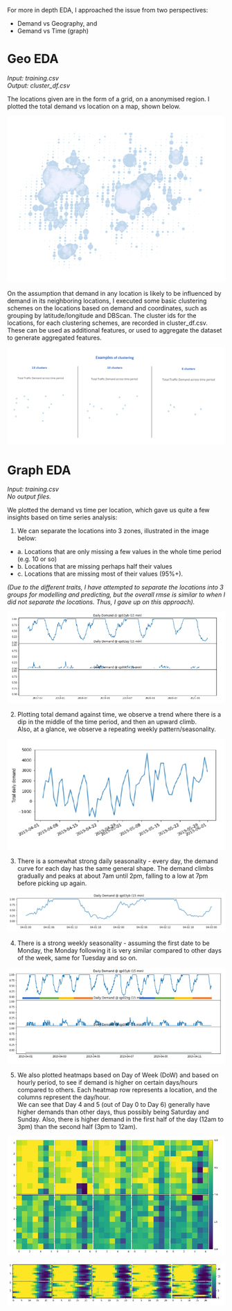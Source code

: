 For more in depth EDA, I approached the issue from two perspectives:
* Demand vs Geography, and 
* Gemand vs Time (graph)

# Geo EDA

_Input: training.csv </br>
Output: cluster_df.csv_

The locations given are in the form of a grid, on a anonymised region. I plotted the total demand vs location on a map, shown below.

![Total Demand vs Location plotted](../images/demand_total.png?raw=true "Total Demand vs Location plotted")

On the assumption that demand in any location is likely to be influenced by demand in its neighboring locations,
I executed some basic clustering schemes on the locations based on demand and coordinates, such as grouping by latitude/longitude and DBScan.
The cluster ids for the locations, for each clustering schemes, are recorded in cluster_df.csv.
These can be used as additional features, or used to aggregate the dataset to generate aggregated features.

![Examples of clustering schemes](../images/clustering.png?raw=true "Examples of clustering schemes")

# Graph EDA

_Input: training.csv </br>
No output files._

We plotted the demand vs time per location, which gave us quite a few insights
based on time series analysis:

1. We can separate the locations into 3 zones, illustrated in the image below:
* a. Locations that are only missing a few values in the whole time period (e.g. 10 or so)
* b. Locations that are missing perhaps half their values
* c. Locations that are missing most of their values (95%+). </br>
 
_(Due to the different traits, I have attempted to separate the locations into 3 groups for modelling and predicting, but the overall rmse is similar to when I did not separate the locations. Thus, I gave up on this approach)._

![Examples of locations with different quantites of NaN values](../images/graph_nan.png?raw=true "Examples of locations with different quantites of NaN values")

2. Plotting total demand against time, we observe a trend where there is a dip in the middle of the time period, and then an upward climb. </br>
Also, at a glance, we observe a repeating weekly pattern/seasonality.

![General Trend](../images/graph_trend.png?raw=true "General Trend")

3. There is a somewhat strong daily seasonality - every day, the demand curve for each day has the same general shape.
The demand climbs gradually and peaks at about 7am until 2pm, falling to a low at 7pm before picking up again. 

![Daily Seasonality](../images/graph_daily.png?raw=true "Daily Seasonality")

4. There is a strong weekly seasonality - assuming the first date to be Monday, the Monday following it is very similar compared to other days of the week,
same for Tuesday and so on.

![Weekly Seasonality](../images/graph_weekly.png?raw=true "Weekly Seasonality")

5. We also plotted heatmaps based on Day of Week (DoW) and based on hourly period, to see if demand is higher on certain days/hours compared to others. 
Each heatmap row represents a location, and the columns represent the day/hour. </br>
We can see that Day 4 and 5 (out of Day 0 to Day 6) generally have higher demands than other days, thus possibly being Saturday and Sunday.
Also, there is higher demand in the first half of the day (12am to 3pm) than the second half (3pm to 12am).

![Day of Week Heatmap](../images/heatmap_dow.png?raw=true "Heatmap by day of week")

![Hourly Heatmap](../images/heatmap_hourly.png?raw=true "Heatmap by hours")